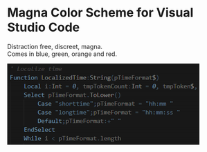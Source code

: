 # Magna Color Scheme for Visual Studio Code

Distraction free, discreet, magna.\
Comes in blue, green, orange and red.

![demo](https://github.com/Hezkore/vscode-magna-color-scheme/blob/master/media/demo.gif?raw=true "Magna")